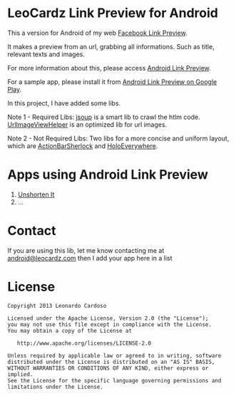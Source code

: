 LeoCardz Link Preview for Android
=================================

This a version for Android of my web [Facebook Link Preview](http://lab.leocardz.com/facebook-link-preview-php--jquery/ "Facebook Link Preview").

It makes a preview from an url, grabbing all informations. Such as title, relevant texts and images.

For more information about this, please access [Android Link Preview](http://android.leocardz.com/android-link-preview/ "Android Link Preview").

For a sample app, please install it from [Android Link Preview on Google Play](https://play.google.com/store/apps/details?id=com.leocardz.link.preview&feature=search_result "Android Link Preview on Google Play").

In this project, I have added some libs.

Note 1 - Required Libs: [jsoup](http://jsoup.org/ "jsoup") is a smart lib to crawl the htlm code. [UrlImageViewHelper](https://github.com/koush/UrlImageViewHelper "UrlImageViewHelper") is an optimized lib for url images.

Note 2 - Not Required Libs: Two libs for a more concise and uniform layout, which are [ActionBarSherlock](http://actionbarsherlock.com/ "ActionBarSherlock") and [HoloEverywhere](https://github.com/Prototik/HoloEverywhere "HoloEverywhere").


Apps using Android Link Preview
=================================
1. [Unshorten It](https://play.google.com/store/apps/details?id=com.leocardz.url.unshortener&feature=search_result "Unshorten It")
2. ...


Contact
=================================
If you are using this lib, let me know contacting me at android@leocardz.com then I add your app here in a list


License
=================================

    Copyright 2013 Leonardo Cardoso

    Licensed under the Apache License, Version 2.0 (the "License");
    you may not use this file except in compliance with the License.
    You may obtain a copy of the License at

       http://www.apache.org/licenses/LICENSE-2.0

    Unless required by applicable law or agreed to in writing, software
    distributed under the License is distributed on an "AS IS" BASIS,
    WITHOUT WARRANTIES OR CONDITIONS OF ANY KIND, either express or implied.
    See the License for the specific language governing permissions and
    limitations under the License.
